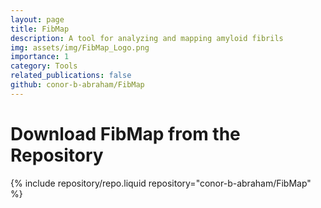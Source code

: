 ```yaml
---
layout: page
title: FibMap
description: A tool for analyzing and mapping amyloid fibrils
img: assets/img/FibMap_Logo.png
importance: 1
category: Tools
related_publications: false
github: conor-b-abraham/FibMap
---
```


# Download FibMap from the Repository

<div class="repositories d-flex flex-wrap flex-md-row flex-column justify-content-between align-items-center">
    {% include repository/repo.liquid repository="conor-b-abraham/FibMap" %}
</div>
